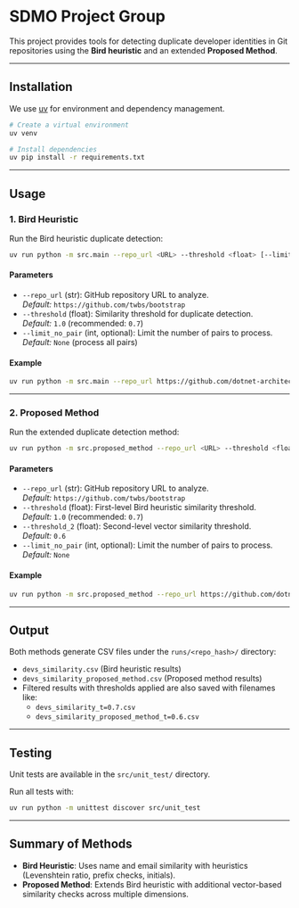 # SDMO Project Group

This project provides tools for detecting duplicate developer identities in Git repositories using the **Bird heuristic** and an extended **Proposed Method**.

---

## Installation

We use [uv](https://github.com/astral-sh/uv) for environment and dependency management.

```bash
# Create a virtual environment
uv venv

# Install dependencies
uv pip install -r requirements.txt
```

---

## Usage

### 1. Bird Heuristic

Run the Bird heuristic duplicate detection:

```bash
uv run python -m src.main --repo_url <URL> --threshold <float> [--limit_no_pair <int>]
```

#### Parameters
- `--repo_url` (str): GitHub repository URL to analyze.  
  *Default:* `https://github.com/twbs/bootstrap`
- `--threshold` (float): Similarity threshold for duplicate detection.  
  *Default:* `1.0` (recommended: `0.7`)
- `--limit_no_pair` (int, optional): Limit the number of pairs to process.  
  *Default:* `None` (process all pairs)

#### Example
```bash
uv run python -m src.main --repo_url https://github.com/dotnet-architecture/eShopOnContainers --threshold 0.7
```

---

### 2. Proposed Method

Run the extended duplicate detection method:

```bash
uv run python -m src.proposed_method --repo_url <URL> --threshold <float> --threshold_2 <float> [--limit_no_pair <int>]
```

#### Parameters
- `--repo_url` (str): GitHub repository URL to analyze.  
  *Default:* `https://github.com/twbs/bootstrap`
- `--threshold` (float): First-level Bird heuristic similarity threshold.  
  *Default:* `1.0` (recommended: `0.7`)
- `--threshold_2` (float): Second-level vector similarity threshold.  
  *Default:* `0.6`
- `--limit_no_pair` (int, optional): Limit the number of pairs to process.  
  *Default:* `None`

#### Example
```bash
uv run python -m src.proposed_method --repo_url https://github.com/dotnet-architecture/eShopOnContainers --threshold 0.7 --threshold_2 0.6
```

---

## Output

Both methods generate CSV files under the `runs/<repo_hash>/` directory:
- `devs_similarity.csv` (Bird heuristic results)
- `devs_similarity_proposed_method.csv` (Proposed method results)
- Filtered results with thresholds applied are also saved with filenames like:
  - `devs_similarity_t=0.7.csv`
  - `devs_similarity_proposed_method_t=0.6.csv`

---

## Testing

Unit tests are available in the `src/unit_test/` directory.

Run all tests with:

```bash
uv run python -m unittest discover src/unit_test
```

---

## Summary of Methods

- **Bird Heuristic**: Uses name and email similarity with heuristics (Levenshtein ratio, prefix checks, initials).
- **Proposed Method**: Extends Bird heuristic with additional vector-based similarity checks across multiple dimensions.
